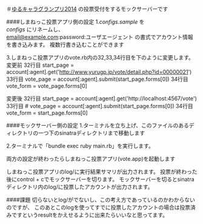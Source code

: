 ＃[ゆるキャラグランプリ2014](http://www.yurugp.jp/)
の投票受付をするモックサーバーです

####しまねっこ投票アプリ側の設定
1.*configs.sample* を  
*configs* にリネームし、  
email@example.com:password:ユーザエージェント
の書式でアカウント情報を書き込みます。
複数行書き込むことができます

3.しまねっこ投票アプリのvote.rb内の32,33,34行目を下のように変更します。
 変更前
  32行目 start_page = account[:agent].get('http://www.yurugp.jp/vote/detail.php?id=00000021')
  33行目 vote_page = account[:agent].submit(start_page.forms[0])
  34行目 vote_form = vote_page.forms[0]

 変更後
  32行目 start_page = account[:agent].get('http://localhost:4567/vote')
  33行目 # vote_page = account[:agent].submit(start_page.forms[0])
  34行目 vote_form = start_page.forms[0]



####モックサーバー側の設定
1.ターミナルを立ち上げ、このファイルのあるディレクトリの一つ下のsinatraディレクトリまで移動します

2.ターミナルで「bundle exec ruby main.rb」を実行します。


両方の設定が終わったらしまねっこ投票アプリ(vote.app)を起動します

しまねっこ投票アプリのlog/に実行結果サマリが出力されます。
投票が終わった後にcontrol + cでモックサーバーを切ります。
モックサーバーを切るとsinatraディレクトリ内のlog/に投票したアカウントが出力されます。

####課題
切らないとlog/がでないし、この考え方であっているのかわからないのですが、
このあとこのlogを使ってすでに投票したアカウントの場合は投票済みですというresultをかえせるように出来たらいいなと思ってます。